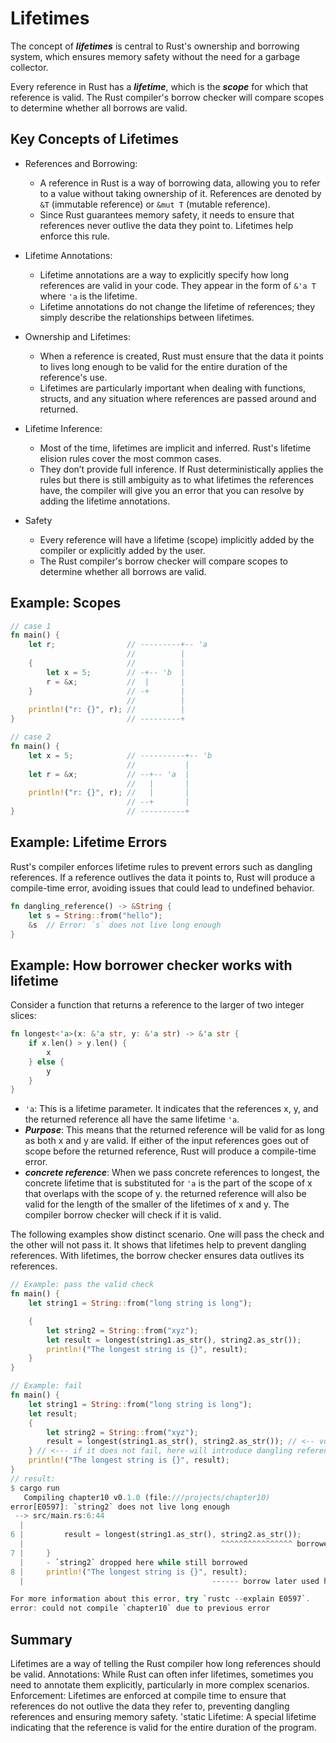 Lifetimes
===

The concept of ***lifetimes*** is central to Rust's
ownership and borrowing system, which ensures memory safety
without the need for a garbage collector.

Every reference in Rust has a ***lifetime***, which is the
***scope*** for which that reference is valid.
The Rust compiler's borrow checker will compare scopes to determine
whether all borrows are valid.

Key Concepts of Lifetimes
---

* References and Borrowing:

    * A reference in Rust is a way of borrowing data, allowing you to
    refer to a value without taking ownership of it. References are denoted
    by `&T` (immutable reference) or `&mut T` (mutable reference).
    * Since Rust guarantees memory safety, it needs to ensure that references
    never outlive the data they point to. Lifetimes help enforce this rule.

* Lifetime Annotations:

    * Lifetime annotations are a way to explicitly specify how long
    references are valid in your code. They appear in the form of
    `&'a T` where `'a` is the lifetime.
    * Lifetime annotations do not change the lifetime of references;
    they simply describe the relationships between lifetimes.

* Ownership and Lifetimes:

    * When a reference is created, Rust must ensure that the data
    it points to lives long enough to be valid for the entire duration
    of the reference's use.
    * Lifetimes are particularly important when dealing with functions,
    structs, and any situation where references are passed around and returned.

* Lifetime Inference:

    * Most of the time, lifetimes are implicit and inferred.
    Rust's lifetime elision rules cover the most common cases.
    * They don’t provide full inference.
    If Rust deterministically applies the rules but there is still
    ambiguity as to what lifetimes the references have,
    the compiler will give you an error that you can resolve by
    adding the lifetime annotations.

* Safety

    * Every reference will have a lifetime (scope) implicitly added by
    the compiler or explicitly added by the user.
    * The Rust compiler's borrow checker will compare scopes to
    determine whether all borrows are valid.

Example: Scopes
---

```rust
// case 1
fn main() {
    let r;                // ---------+-- 'a
                          //          |
    {                     //          |
        let x = 5;        // -+-- 'b  |
        r = &x;           //  |       |
    }                     // -+       |
                          //          |
    println!("r: {}", r); //          |
}                         // ---------+

// case 2
fn main() {
    let x = 5;            // ----------+-- 'b
                          //           |
    let r = &x;           // --+-- 'a  |
                          //   |       |
    println!("r: {}", r); //   |       |
                          // --+       |
}                         // ----------+
```

Example: Lifetime Errors
---

Rust's compiler enforces lifetime rules to prevent errors such as dangling references. If a reference outlives the data it points to, Rust will produce a compile-time error, avoiding issues that could lead to undefined behavior.

```rust
fn dangling_reference() -> &String {
    let s = String::from("hello");
    &s  // Error: `s` does not live long enough
}
```

Example: How borrower checker works with lifetime
---

Consider a function that returns a reference to the larger
of two integer slices:

```rust
fn longest<'a>(x: &'a str, y: &'a str) -> &'a str {
    if x.len() > y.len() {
        x
    } else {
        y
    }
}
```

* `'a`: This is a lifetime parameter. It indicates that the references
x, y, and the returned reference all have the same lifetime `'a`.
* ***Purpose***: This means that the returned reference will be valid for
as long as both x and y are valid. If either of the input references
goes out of scope before the returned reference,
Rust will produce a compile-time error.
* ***concrete reference***: When we pass concrete references to
longest, the concrete lifetime that is substituted for `'a` is
the part of the scope of x that overlaps with the scope of y.
the returned reference will also be valid for the length of the
smaller of the lifetimes of x and y.
The compiler borrow checker will check if it is valid.

The following examples show distinct scenario. One will pass
the check and the other will not pass it.
It shows that lifetimes help to prevent dangling references.
With lifetimes, the borrow checker ensures data outlives its references.

```rust
// Example: pass the valid check
fn main() {
    let string1 = String::from("long string is long");

    {
        let string2 = String::from("xyz");
        let result = longest(string1.as_str(), string2.as_str());
        println!("The longest string is {}", result);
    }
}

// Example: fail
fn main() {
    let string1 = String::from("long string is long");
    let result;
    {
        let string2 = String::from("xyz");
        result = longest(string1.as_str(), string2.as_str()); // <-- voilate lifetime contract
    } // <--- if it does not fail, here will introduce dangling references
    println!("The longest string is {}", result);
}
// result:
$ cargo run
   Compiling chapter10 v0.1.0 (file:///projects/chapter10)
error[E0597]: `string2` does not live long enough
 --> src/main.rs:6:44
  |
6 |         result = longest(string1.as_str(), string2.as_str());
  |                                            ^^^^^^^^^^^^^^^^ borrowed value does not live long enough
7 |     }
  |     - `string2` dropped here while still borrowed
8 |     println!("The longest string is {}", result);
  |                                          ------ borrow later used here

For more information about this error, try `rustc --explain E0597`.
error: could not compile `chapter10` due to previous error

```

Summary
---

Lifetimes are a way of telling the Rust compiler how long references should be valid.
Annotations: While Rust can often infer lifetimes, sometimes you need to annotate them explicitly, particularly in more complex scenarios.
Enforcement: Lifetimes are enforced at compile time to ensure that references do not outlive the data they refer to, preventing dangling references and ensuring memory safety.
'static Lifetime: A special lifetime indicating that the reference is valid for the entire duration of the program.

